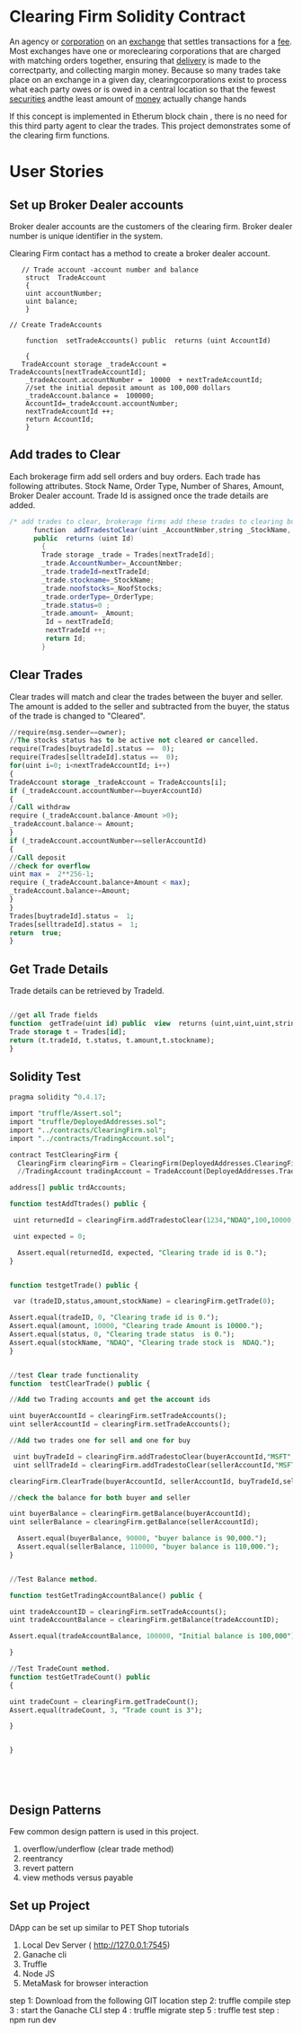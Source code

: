 # Clearing Firm Solidity Contract

An  agency  or  [corporation](https://financial-dictionary.thefreedictionary.com/corporation)  on  an  [exchange](https://financial-dictionary.thefreedictionary.com/exchange)  that  settles  transactions  for  a  [fee](https://financial-dictionary.thefreedictionary.com/Fee).  Most  exchanges  have  one  or  moreclearing  corporations  that  are  charged  with  matching  orders  together,  ensuring  that  [delivery](https://financial-dictionary.thefreedictionary.com/delivery)  is  made  to  the  correctparty,  and  collecting  margin  money.  Because  so  many  trades  take  place  on  an  exchange  in  a  given  day,  clearingcorporations  exist  to  process  what  each  party  owes  or  is  owed  in  a  central  location  so  that  the  fewest  [securities](https://financial-dictionary.thefreedictionary.com/Securities)  andthe  least  amount  of  [money](https://financial-dictionary.thefreedictionary.com/money)  actually  change  hands

If this concept is implemented in Etherum block chain , there is no need for this third party agent to clear the trades. This project demonstrates some of the clearing firm functions.


# User Stories
## Set up Broker Dealer accounts
 Broker dealer accounts are the customers of the clearing firm.  Broker dealer number is unique identifier in the system. 

Clearing Firm contact has a method to create a broker dealer account. 

       // Trade account -account number and balance
        struct  TradeAccount
        {
        uint accountNumber;
        uint balance;
        }

    // Create TradeAccounts
        
        function  setTradeAccounts() public  returns (uint AccountId)
        
        {
       TradeAccount storage _tradeAccount = TradeAccounts[nextTradeAccountId];
        _tradeAccount.accountNumber =  10000  + nextTradeAccountId;
        //set the initial deposit amount as 100,000 dollars
        _tradeAccount.balance =  100000;
        AccountId=_tradeAccount.accountNumber;
        nextTradeAccountId ++;
        return AccountId;
        }


## Add trades to Clear

Each brokerage firm add sell orders and buy orders.  Each trade has following attributes. Stock Name, Order Type, Number of Shares, Amount, Broker Dealer account. Trade Id is assigned once the trade details are added.
```java
/* add trades to clear, brokerage firms add these trades to clearing buckets. */
      function  addTradestoClear(uint _AccountNmber,string _StockName, uint _NoofStocks,uint _Amount, uint _OrderType)
      public  returns (uint Id)
        {
        Trade storage _trade = Trades[nextTradeId];
        _trade.AccountNumber=_AccountNmber;
        _trade.tradeId=nextTradeId;
        _trade.stockname=_StockName;
        _trade.noofstocks=_NoofStocks;
        _trade.orderType=_OrderType;
        _trade.status=0 ;
        _trade.amount= _Amount;
         Id = nextTradeId;
         nextTradeId ++;
         return Id;
        } 
 ```    

## Clear Trades
Clear trades will match and clear the trades between the buyer and seller. The amount is added to the seller and subtracted from the buyer, the status of the trade is changed to "Cleared".
 ``` sql 
//require(msg.sender==owner);
//The stocks status has to be active not cleared or cancelled.
require(Trades[buytradeId].status ==  0);
require(Trades[selltradeId].status ==  0);
for(uint i=0; i<nextTradeAccountId; i++)
{
TradeAccount storage _tradeAccount = TradeAccounts[i];
if (_tradeAccount.accountNumber==buyerAccountId)
{
//Call withdraw
require (_tradeAccount.balance-Amount >0);
_tradeAccount.balance-= Amount;
}
if (_tradeAccount.accountNumber==sellerAccountId)
{
//Call deposit
//check for overflow
uint max =  2**256-1;
require (_tradeAccount.balance+Amount < max);
_tradeAccount.balance+=Amount;
}
}
Trades[buytradeId].status =  1;
Trades[selltradeId].status =  1;
return  true;
}
 ```  

## Get Trade Details

Trade details can be retrieved by TradeId. 
  ```sql

//get all Trade fields
function  getTrade(uint id) public  view  returns (uint,uint,uint,string){
Trade storage t = Trades[id];
return (t.tradeId, t.status, t.amount,t.stockname);
}

```  
## Solidity Test 
```sql  
pragma solidity ^0.4.17;

import "truffle/Assert.sol";
import "truffle/DeployedAddresses.sol";
import "../contracts/ClearingFirm.sol";
import "../contracts/TradingAccount.sol";

contract TestClearingFirm {
  ClearingFirm clearingFirm = ClearingFirm(DeployedAddresses.ClearingFirm());
  //TradingAccount tradingAccount = TradeAccount(DeployedAddresses.TradeAccount());

address[] public trdAccounts;

function testAddTtrades() public {

 uint returnedId = clearingFirm.addTradestoClear(1234,"NDAQ",100,10000,1);

 uint expected = 0;

  Assert.equal(returnedId, expected, "Clearing trade id is 0.");
}


function testgetTrade() public {

 var (tradeID,status,amount,stockName) = clearingFirm.getTrade(0);

Assert.equal(tradeID, 0, "Clearing trade id is 0."); 
Assert.equal(amount, 10000, "Clearing trade Amount is 10000."); 
Assert.equal(status, 0, "Clearing trade status  is 0."); 
Assert.equal(stockName, "NDAQ", "Clearing trade stock is  NDAQ."); 
}


//test Clear trade functionality
function  testClearTrade() public {

//Add two Trading accounts and get the account ids

uint buyerAccountId = clearingFirm.setTradeAccounts();
uint sellerAccountId = clearingFirm.setTradeAccounts();

//Add two trades one for sell and one for buy

 uint buyTradeId = clearingFirm.addTradestoClear(buyerAccountId,"MSFT",100,10000,1);
 uint sellTradeId = clearingFirm.addTradestoClear(sellerAccountId,"MSFT",100,10000,2);

clearingFirm.ClearTrade(buyerAccountId, sellerAccountId, buyTradeId,sellTradeId, 10000);

//check the balance for both buyer and seller

uint buyerBalance = clearingFirm.getBalance(buyerAccountId);
uint sellerBalance = clearingFirm.getBalance(sellerAccountId);

  Assert.equal(buyerBalance, 90000, "buyer balance is 90,000.");
  Assert.equal(sellerBalance, 110000, "buyer balance is 110,000.");
}


//Test Balance method.

function testGetTradingAccountBalance() public {

uint tradeAccountID = clearingFirm.setTradeAccounts();
uint tradeAccountBalance = clearingFirm.getBalance(tradeAccountID);

Assert.equal(tradeAccountBalance, 100000, "Initial balance is 100,000");

}

//Test TradeCount method.
function testGetTradeCount() public
{

uint tradeCount = clearingFirm.getTradeCount();
Assert.equal(tradeCount, 3, "Trade count is 3");

}


}






```  
## Design Patterns

Few common design pattern is used in this project. 
1. overflow/underflow (clear trade method)
2. reentrancy
3. revert pattern
4. view methods versus payable


## Set up Project

DApp can be set up similar to PET Shop tutorials
1. Local Dev Server ( http://127.0.0.1:7545)
2. Ganache cli
3. Truffle
4. Node JS
5. MetaMask for browser interaction

step 1: Download from the following GIT location 
step 2: truffle compile
step 3 : start the Ganache CLI
step 4 : truffle migrate
step 5 : truffle test
step :  npm run dev




